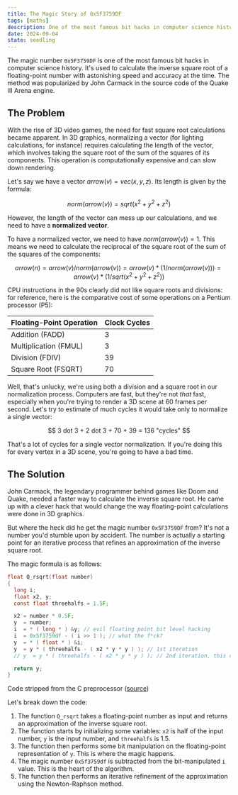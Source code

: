 ```yaml
---
title: The Magic Story of 0x5F3759DF
tags: [maths]
description: One of the most famous bit hacks in computer science history, the magic number 0x5F3759DF is used to calculate the inverse square root of a floating-point number.
date: 2024-09-04
state: seedling
---
```


The magic number `0x5F3759DF` is one of the most famous bit hacks in computer science history. It's used to calculate the inverse square root of a floating-point number with astonishing speed and accuracy at the time. The method was popularized by John Carmack in the source code of the Quake III Arena engine.

## The Problem

With the rise of 3D video games, the need for fast square root calculations became apparent. In 3D graphics, normalizing a vector (for lighting calculations, for instance) requires calculating the length of the vector, which involves taking the square root of the sum of the squares of its components. This operation is computationally expensive and can slow down rendering.

Let's say we have a vector $arrow(v) = vec(x,y,z)$. Its length is given by the formula:

$$
norm(arrow(v)) = sqrt(x^2 + y^2 + z^2)
$$

However, the length of the vector can mess up our calculations, and we need to have a **normalized vector**.

To have a normalized vector, we need to have $norm(arrow(v)) = 1$. This means we need to calculate the reciprocal of the square root of the sum of the squares of the components:

$$
arrow(n) = arrow(v) / norm(arrow(v)) = arrow(v) * (1 / norm(arrow(v))) = arrow(v) * (1 / sqrt(x^2 + y^2 + z^2))
$$

CPU instructions in the 90s clearly did not like square roots and divisions: for reference, here is the comparative cost of some operations on a Pentium processor (P5):

| **Floating-Point Operation** | **Clock Cycles** |
| ---------------------------- | ---------------- |
| Addition (FADD)              | 3                |
| Multiplication (FMUL)        | 3                |
| Division (FDIV)              | 39               |
| Square Root (FSQRT)          | 70               |

Well, that's unlucky, we're using both a division and a square root in our normalization process. Computers are fast, but they're not *that* fast, especially when you're trying to render a 3D scene at 60 frames per second. Let's try to estimate of much cycles it would take only to normalize a single vector:

$$ 
3 dot 3 + 2 dot 3 + 70 + 39 = 136 "cycles"
$$

That's a lot of cycles for a single vector normalization. If you're doing this for every vertex in a 3D scene, you're going to have a bad time.

## The Solution

John Carmack, the legendary programmer behind games like Doom and Quake, needed a faster way to calculate the inverse square root. He came up with a clever hack that would change the way floating-point calculations were done in 3D graphics.

But where the heck did he get the magic number `0x5F3759DF` from? It's not a number you'd stumble upon by accident. The number is actually a starting point for an iterative process that refines an approximation of the inverse square root.

The magic formula is as follows:

```c
float Q_rsqrt(float number)
{
  long i;
  float x2, y;
  const float threehalfs = 1.5F;

  x2 = number * 0.5F;
  y  = number;
  i  = * ( long * ) &y; // evil floating point bit level hacking
  i  = 0x5f3759df - ( i >> 1 ); // what the f*ck?
  y  = * ( float * ) &i;
  y  = y * ( threehalfs - ( x2 * y * y ) ); // 1st iteration
  // y  = y * ( threehalfs - ( x2 * y * y ) ); // 2nd iteration, this can be removed

  return y;
}
```
<figcaption>
Code stripped from the C preprocessor (<a href="https://web.archive.org/web/20170729072505/https://github.com/id-Software/Quake-III-Arena/blob/master/code/game/q_math.c#L552">source</a>)
</figcaption>

Let's break down the code:

1. The function `Q_rsqrt` takes a floating-point number as input and returns an approximation of the inverse square root.
2. The function starts by initializing some variables: `x2` is half of the input number, `y` is the input number, and `threehalfs` is 1.5.
3. The function then performs some bit manipulation on the floating-point representation of `y`. This is where the magic happens.
4. The magic number `0x5f3759df` is subtracted from the bit-manipulated `i` value. This is the heart of the algorithm.
5. The function then performs an iterative refinement of the approximation using the Newton-Raphson method.

